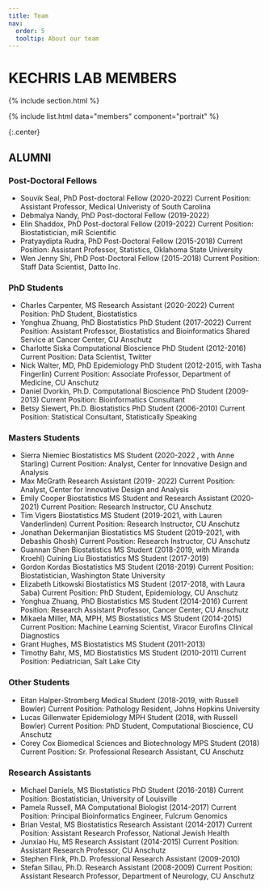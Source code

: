 ```yaml
---
title: Team
nav:
  order: 5
  tooltip: About our team
---
```


# KECHRIS LAB MEMBERS

{% include section.html %}

{%
  include list.html
  data="members"
  component="portrait"
%}

{:.center}

## ALUMNI

### Post-Doctoral Fellows

+ Souvik Seal, PhD Post-doctoral Fellow (2020-2022)
Current Position: Assistant Professor, Medical Univeristy of South Carolina
+ Debmalya Nandy, PhD Post-doctoral Fellow (2019-2022)
+ Elin Shaddox, PhD Post-doctoral Fellow (2019-2022)
Current Position: Biostatistician, miR Scientific
+ Pratyaydipta Rudra, PhD Post-Doctoral Fellow (2015-2018)
Current Position: Assistant Professor, Statistics, Oklahoma State University
+ Wen Jenny Shi, PhD Post-Doctoral Fellow (2015-2018)
Current Position: Staff Data Scientist, Datto Inc.

### PhD Students

+ Charles Carpenter, MS Research Assistant (2020-2022)
Current Position: PhD Student, Biostatistics
+ Yonghua Zhuang, PhD Biostatistics PhD Student (2017-2022)
Current Position: Assistant Professor, Biostatistics and Bioinformatics Shared Service at Cancer Center, CU Anschutz
+ Charlotte Siska Computational Bioscience PhD Student (2012-2016)
Current Position: Data Scientist, Twitter
+ Nick Walter, MD, PhD Epidemiology PhD Student (2012-2015, with Tasha Fingerlin)
Current Position: Associate Professor, Department of Medicine, CU Anschutz
+ Daniel Dvorkin, Ph.D. Computational Bioscience PhD Student (2009-2013)
Current Position: Bioinformatics Consultant
+ Betsy Siewert, Ph.D. Biostatistics PhD Student (2006-2010)
Current Position: Statistical Consultant, Statistically Speaking


### Masters Students

+ Sierra Niemiec Biostatistics MS Student (2020-2022 , with Anne Starling)
Current Position: Analyst, Center for Innovative Design and Analysis
+ Max McGrath Research Assistant (2019- 2022)
Current Position: Analyst, Center for Innovative Design and Analysis
+ Emily Cooper Biostatistics MS Student and Research Assistant (2020-2021)
Current Position: Research Instructor, CU Anschutz
+ Tim Vigers Biostatistics MS Student (2019-2021, with Lauren Vanderlinden)
Current Position: Research Instructor, CU Anschutz
+ Jonathan Dekermanjian Biostatistics MS Student (2019-2021, with Debashis Ghosh)
Current Position: Research Instructor, CU Anschutz
+ Guannan Shen Biostatistics MS Student (2018-2019, with Miranda Kroehl)
Cuining Liu Biostatistics MS Student (2017-2019)
+ Gordon Kordas Biostatistics MS Student (2018-2019)
Current Position: Biostatistician, Washington State University
+ Elizabeth Litkowski Biostatistics MS Student (2017-2018, with Laura Saba)
Current Position: PhD Student, Epidemiology, CU Anschutz
+ Yonghua Zhuang, PhD Biostatistics MS Student (2014-2016)
Current Position: Research Assistant Professor, Cancer Center, CU Anschutz
+ Mikaela Miller, MA, MPH, MS Biostatistics MS Student (2014-2015)
Current Position: Machine Learning Scientist, Viracor Eurofins Clinical Diagnostics
+ Grant Hughes, MS Biostatistics MS Student (2011-2013)
+ Timothy Bahr, MS, MD Biostatistics MS Student (2010-2011)
Current Position: Pediatrician, Salt Lake City

### Other Students

+ Eitan Halper-Stromberg Medical Student (2018-2019, with Russell Bowler)
Current Position: Pathology Resident, Johns Hopkins University
+ Lucas Gillenwater Epidemiology MPH Student (2018, with Russell Bowler)
Current Position: PhD Student, Computational Bioscience, CU Anschutz
+ Corey Cox Biomedical Sciences and Biotechnology MPS Student (2018)
Current Position: Sr. Professional Research Assistant, CU Anschutz

### Research Assistants

+ Michael Daniels, MS Biostatistics PhD Student (2016-2018)
Current Position: Biostatistician, University of Louisville
+ Pamela Russell, MA Computational Biologist (2014-2017)
Current Position: Principal Bioinformatics Engineer, Fulcrum Genomics
+ Brian Vestal, MS Biostatistics Research Assistant (2014-2017)
Current Position: Assistant Research Professor, National Jewish Health
+ Junxiao Hu, MS Research Assistant (2014-2015)
Current Position: Assistant Research Professor, CU Anschutz
+ Stephen Flink, Ph.D. Professional Research Assistant (2009-2010)
+ Stefan Sillau, Ph.D. Research Assistant (2008-2009)
Current Position: Assistant Research Professor, Department of Neurology, CU Anschutz
